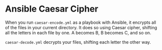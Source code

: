 # Ansible Caesar Cipher
When you run `caesar-encode.yml` as a playbook with Ansible, it encrypts all of the files in your current directory. It does so using Caesar cipher, shifting all the letters in each file by one. A becomes B, B becomes C, and so on.

`caesar-decode.yml` decrypts your files, shifting each letter the other way.
